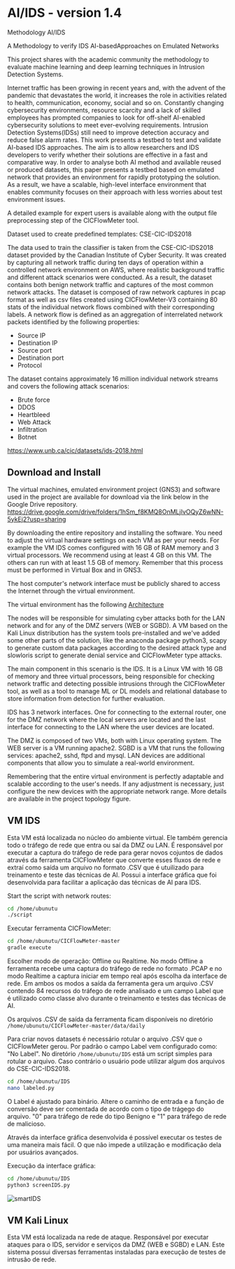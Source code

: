 # AI/IDS - version 1.4
Methodology AI/IDS

A Methodology to verify IDS AI-basedApproaches on Emulated Networks

This project shares with the academic community the methodology to evaluate machine learning and deep learning techniques in Intrusion Detection Systems.

Internet traffic has been growing in recent years and, with the advent of the pandemic that devastates the world, it increases the role in activities related to health, communication, economy, social and so on. Constantly changing cybersecurity environments, resource scarcity and a lack of skilled employees has prompted companies to look for off-shelf AI-enabled cybersecurity solutions to meet ever-evolving requirements. Intrusion Detection Systems(IDSs) still need to improve detection accuracy and reduce false alarm rates. This work presents a testbed to test and validate AI-based IDS approaches. The aim is to allow researchers and IDS developers to verify whether their solutions are effective in a fast and comparative way. In order to analyse both AI method and available reused or produced datasets, this paper presents a testbed based on emulated network that provides an environment for rapidly prototyping the solution. As a result, we have a scalable, high-level interface environment that enables community focuses on their approach with less worries about test environment issues.


A detailed example for expert users is available along with the output file preprocessing step of the CICFlowMeter tool.



Dataset used to create predefined templates: CSE-CIC-IDS2018

The data used to train the classifier is taken from the CSE-CIC-IDS2018 dataset provided by the Canadian Institute of Cyber Security. It was created by capturing all network traffic during ten days of operation within a controlled network environment on AWS, where realistic background traffic and different attack scenarios were conducted. As a result, the dataset contains both benign network traffic and captures of the most common network attacks. The dataset is composed of raw network captures in pcap format as well as csv files created using CICFlowMeter-V3 containing 80 stats of the individual network flows combined with their corresponding labels. A network flow is defined as an aggregation of interrelated network packets identified by the following properties:

- Source IP
- Destination IP
- Source port
- Destination port
- Protocol

The dataset contains approximately 16 million individual network streams and covers the following attack scenarios:

- Brute force
- DDOS
- Heartbleed
- Web Attack
- Infiltration
- Botnet

https://www.unb.ca/cic/datasets/ids-2018.html


## Download and Install

The virtual machines, emulated environment project (GNS3) and software used in the project are available for download via the link below in the Google Drive repository.
https://drive.google.com/drive/folders/1hSm_f8KMQ8OnMLjIvOQyZ6wNN-5ykEj2?usp=sharing

By downloading the entire repository and installing the software. You need to adjust the virtual hardware settings on each VM as per your needs. For example the VM IDS comes configured with 16 GB of RAM memory and 3 virtual processors. We recommend using at least 4 GB on this VM. The others can run with at least 1.5 GB of memory. Remember that this process must be performed in Virtual Box and in GNS3.

The host computer's network interface must be publicly shared to access the Internet through the virtual environment.

The virtual environment has the following [Architecture](https://github.com/EricsonValentim/AI-IDS/blob/main/topologia-EN.png)

The nodes will be responsible for simulating cyber attacks both for the LAN network and for any of the DMZ servers (WEB or SGBD). A VM based on the Kali Linux distribution has the system tools pre-installed and we've added some other parts of the solution, like the anaconda package python3, scapy to generate custom data packages according to the desired attack type and slowloris script to generate denial service and CICFlowMeter type attacks.

The main component in this scenario is the IDS. It is a Linux VM with 16 GB of memory and three virtual processors, being responsible for checking network traffic and detecting possible intrusions through the CICFlowMeter tool, as well as a tool to manage ML or DL models and relational database to store information from detection for further evaluation.

IDS has 3 network interfaces. One for connecting to the external router, one for the DMZ network where the local servers are located and the last interface for connecting to the LAN where the user devices are located.

The DMZ is composed of two VMs, both with Linux operating system. The WEB server is a VM running apache2. SGBD is a VM that runs the following services: apache2, sshd, ftpd and mysql. LAN devices are additional components that allow you to simulate a real-world environment.

Remembering that the entire virtual environment is perfectly adaptable and scalable according to the user's needs. If any adjustment is necessary, just configure the new devices with the appropriate network range. More details are available in the project topology figure.



## VM IDS

Esta VM está localizada no núcleo do ambiente virtual. 
Ele também gerencia todo o tráfego de rede que entra ou saí da DMZ ou LAN. 
É responsável por executar a captura do tráfego de rede para gerar novos cojuntos de dados através da 
ferramenta CICFlowMeter que converte esses fluxos de rede e extraí como saída um arquivo no formato .CSV 
que é utuilizado para treinamento e teste das técnicas de AI. Possui a interface gráfica que foi desenvolvida 
para facilitar a aplicação das técnicas de AI para IDS.

Start the script with network routes:
```sh
cd /home/ubunutu
./script
```

Executar ferramenta CICFlowMeter:
```sh
cd /home/ubunutu/CICFlowMeter-master
gradle execute
```

Escolher modo de operação: Offline ou Realtime. No modo Offline a ferramenta recebe uma captura do tráfego de rede
no formato .PCAP e no modo Realtime a captura iniciar em tempo real após escolha da interface de rede. Em ambos os modos a saída
da ferramenta gera um arquivo .CSV contendo 84 recursos do tráfego de rede analisado e um campo Label que é utilizado como classe alvo
durante o treinamento e testes das técnicas de AI. 

Os arquivos .CSV de saída da ferramenta ficam disponíveis no diretório `/home/ubunutu/CICFlowMeter-master/data/daily`

Para criar novos datasets é necessário rotular o arquivo .CSV que o CICFlowMeter gerou. Por padrão o campo Label vem configurado como:
"No Label". No diretório `/home/ubunutu/IDS` está um script simples para rotular o arquivo. Caso contrário o usuário pode
utilizar algum dos arquivos do CSE-CIC-IDS2018.

```sh
cd /home/ubunutu/IDS
nano labeled.py
```

O Label é ajustado para binário. Altere o caminho de entrada e a função de conversão deve ser comentada de acordo com o tipo de trágego do arquivo. "0" para tráfego de rede do tipo Benigno e 
"1" para tráfego de rede de malicioso.

Através da interface gráfica desenvolvida é possível executar os testes de uma maneira mais fácil. O que não impede a utilização e modificação
dela por usuários avançados. 

Execução da interface gráfica:
```sh
cd /home/ubunutu/IDS
python3 screenIDS.py
```

![smartIDS](https://drive.google.com/file/d/1kTC30SnEb5pSI9aUr3Cb2yxMUiqAaR0r/view?usp=sharing)


## VM Kali Linux

Esta VM está localizada na rede de ataque. 
Responsável por executar ataques para o IDS, servidor e serviços da DMZ (WEB e SGBD) e LAN. Este sistema possui diversas ferramentas
instaladas para execução de testes de intrusão de rede.

